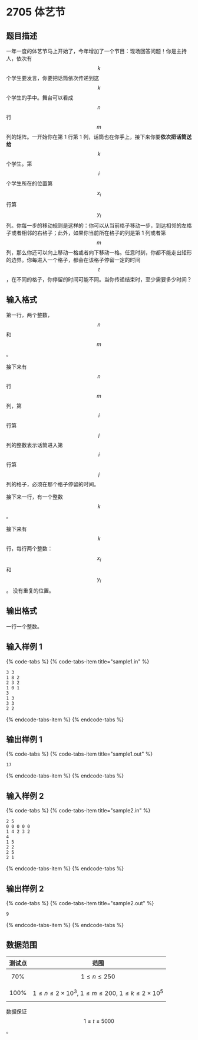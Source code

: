 # 2705 体艺节

## 题目描述

一年一度的体艺节马上开始了，今年增加了一个节目：现场回答问题！你是主持人，依次有 $$k$$ 个学生要发言，你要把话筒依次传递到这 $$k$$ 个学生的手中。舞台可以看成 $$n$$ 行 $$m$$ 列的矩阵。一开始你在第 1 行第 1 列，话筒也在你手上，接下来你要**依次把话筒送给** $$k$$ 个学生。第 $$i$$ 个学生所在的位置第 $$x_i$$ 行第 $$y_i$$ 列。你每一步的移动规则是这样的：你可以从当前格子移动一步，到达相邻的左格子或者相邻的右格子；此外，如果你当前所在格子的列是第 1 列或者第 $$m$$ 列，那么你还可以向上移动一格或者向下移动一格。任意时刻，你都不能走出矩形的边界。你每进入一个格子，都会在该格子停留一定的时间 $$t$$，在不同的格子，你停留的时间可能不同。当你传递结束时，至少需要多少时间？

## 输入格式

第一行，两个整数，$$n$$ 和 $$m$$。

接下来有 $$n$$ 行 $$m$$ 列，第 $$i$$ 行第 $$j$$ 列的整数表示话筒进入第 $$i$$ 行第 $$j$$ 列的格子，必须在那个格子停留的时间。

接下来一行，有一个整数 $$k$$。

接下来有 $$k$$ 行，每行两个整数：$$x_i$$ 和 $$y_i$$。 没有重复的位置。

## 输出格式

一行一个整数。

## 输入样例 1

{% code-tabs %}
{% code-tabs-item title="sample1.in" %}
```text
3 3
1 8 2
2 3 2
1 0 1
3
1 3
3 3
2 2
```
{% endcode-tabs-item %}
{% endcode-tabs %}

## 输出样例 1

{% code-tabs %}
{% code-tabs-item title="sample1.out" %}
```text
17
```
{% endcode-tabs-item %}
{% endcode-tabs %}

## 输入样例 2

{% code-tabs %}
{% code-tabs-item title="sample2.in" %}
```text
2 5
0 0 0 0 0
1 4 2 3 2
4
1 5
2 2
2 5
2 1
```
{% endcode-tabs-item %}
{% endcode-tabs %}

## 输出样例 2

{% code-tabs %}
{% code-tabs-item title="sample2.out" %}
```text
9
```
{% endcode-tabs-item %}
{% endcode-tabs %}

## 数据范围

| 测试点 | 范围 |
| :---: | :---: |
| 70% | $$1 \leq n \leq 250$$ |
| 100% | $$1 \leq n \leq 2 \times 10^3,\ 1 \leq m \leq 200,\ 1 \leq k \leq 2 \times 10^5$$ |

数据保证 $$1 \leq t \leq 5000$$。

